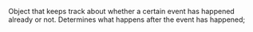 Object that keeps track about whether a certain event has happened already or not.
Determines what happens after the event has happened;
